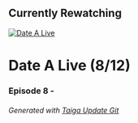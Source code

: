 ﻿
## Currently Rewatching

[![Date A Live](https://s4.anilist.co/file/anilistcdn/media/anime/cover/medium/bx15583-rTuRqDFTM1UZ.png)](https://anilist.co/anime/15583)

# Date A Live (8/12)

### Episode 8 - 

###### *Generated with [Taiga Update Git](https://github.com/nike4613/taiga-update-git)*